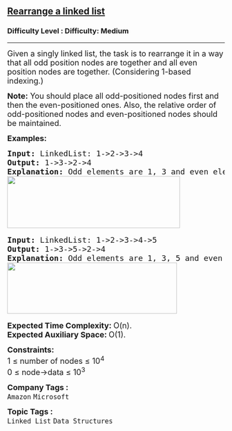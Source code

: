 <h2><a href="https://www.geeksforgeeks.org/problems/rearrange-a-linked-list/1?page=1&difficulty%5B%5D=1&category%5B%5D=Linked%2520List&sortBy=submissions">Rearrange a linked list</a></h2><h3>Difficulty Level : Difficulty: Medium</h3><hr><div class="problems_problem_content__Xm_eO"><p><span style="font-size: 18px;">Given a singly linked list, the task is to rearrange it in a way that all odd position nodes are together and all even position nodes are together. (</span><span style="font-size: 18px;">C</span><span style="font-size: 18px;">onsidering 1-based indexing.</span><span style="font-size: 18px;">)</span></p>
<p><span style="font-size: 18px;"><strong>Note:</strong></span><span style="font-size: 18px;"> You should place all odd-positioned nodes first and then the even-positioned ones. Also, the relative order of odd-positioned nodes and even-positioned nodes should be maintained.&nbsp;</span></p>
<p><span style="font-size: 18px;"><strong>Examples:</strong></span></p>
<pre><span style="font-size: 18px;"><strong>Input: </strong>LinkedList: 1-&gt;2-&gt;3-&gt;4
<strong>Output: </strong>1-&gt;3-&gt;2-&gt;4 
<strong>Explanation: </strong>Odd elements are 1, 3 and even elements are 2, 4. Hence, resultant linked list is 1-&gt;3-&gt;2-&gt;4<br></span><img src="https://media.geeksforgeeks.org/img-practice/prod/addEditProblem/700045/Web/Other/blobid0_1722066423.png" width="400" height="120"> </pre>
<pre><span style="font-size: 18px;"><strong>Input: </strong>LinkedList: 1-&gt;2-&gt;3-&gt;4-&gt;5
<strong>Output: </strong>1-&gt;3-&gt;5-&gt;2-&gt;4 
<strong>Explanation:</strong> Odd elements are 1, 3, 5 and even elements are 2, 4. Hence, resultant linked list is 1-&gt;3-&gt;5-&gt;2-&gt;4.<br></span><img src="https://media.geeksforgeeks.org/img-practice/prod/addEditProblem/700045/Web/Other/blobid1_1722066444.png" width="393" height="118"> </pre>
<p><span style="font-size: 18px;"><strong>Expected Time Complexity:&nbsp;</strong>O(n).<br><strong>Expected Auxiliary Space:&nbsp;</strong>O(1).</span></p>
<p><span style="font-size: 18px;"><strong>Constraints:</strong><br>1 ≤ number of nodes ≤ 10<sup>4</sup><br>0 ≤ node-&gt;data ≤ 10<sup>3</sup></span></p></div><p><span style=font-size:18px><strong>Company Tags : </strong><br><code>Amazon</code>&nbsp;<code>Microsoft</code>&nbsp;<br><p><span style=font-size:18px><strong>Topic Tags : </strong><br><code>Linked List</code>&nbsp;<code>Data Structures</code>&nbsp;